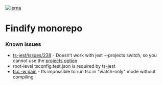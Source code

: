 [![lerna](https://img.shields.io/badge/maintained%20with-lerna-cc00ff.svg)](https://lernajs.io/)

# Findify monorepo

### Known issues

* [ts-jest/issues/238](https://github.com/kulshekhar/ts-jest/issues/238) - Doesn't work with jest --projects switch,
so you cannot use the [projects option](https://facebook.github.io/jest/docs/en/configuration.html#projects-array-string)
* root-level tsconfig.test.json is required by ts-jest
* [tsc -w pain](https://github.com/Microsoft/TypeScript/issues/12996#issuecomment-330003351) - Its impossible to run tsc in "watch-only" mode without compiling
